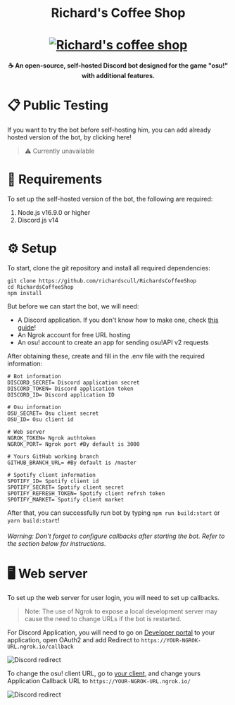  <h1 align="center">Richard's Coffee Shop</h1>
<h1 align="center">
  <a href="https://www.pixiv.net/en/artworks/69208923"><img src="https://i.imgur.com/QuybZXU.png" alt="Richard's coffee shop"></a>
  
</h1>
<h4 align="center">☕ An open-source, self-hosted Discord bot designed for the game "osu!" with additional features.<h4>

# 📋 Public Testing
If you want to try the bot before self-hosting him, you can add already hosted version of the bot, by clicking here!
> ⚠️ Currently unavailable

# 🔧 Requirements
To set up the self-hosted version of the bot, the following are required:
1. Node.js v16.9.0 or higher
2. Discord.js v14

# ⚙️ Setup
To start, clone the git repository and install all required dependencies:
```shell
git clone https://github.com/richardscull/RichardsCoffeeShop
cd RichardsCoffeeShop
npm install
```

But before we can start the bot, we will need:
- A Discord application. If you don't know how to make one, check [this guide](https://discordjs.guide/preparations/setting-up-a-bot-application.html)!
- An Ngrok account for free URL hosting
- An osu! account to create an app for sending osu!API v2 requests

After obtaining these, create and fill in the .env file with the required information: 
```env
# Bot information
DISCORD_SECRET= Discord application secret
DISCORD_TOKEN= Discord application token
DISCORD_ID= Discord application ID

# Osu information
OSU_SECRET= Osu client secret
OSU_ID= Osu client id

# Web server
NGROK_TOKEN= Ngrok authtoken
NGROK_PORT= Ngrok port #By default is 3000

# Yours GitHub working branch
GITHUB_BRANCH_URL= #By default is /master

# Spotify client information
SPOTIFY_ID= Spotify client id
SPOTIFY_SECRET= Spotify client secret
SPOTIFY_REFRESH_TOKEN= Spotify client refrsh token
SPOTIFY_MARKET= Spotify client market
```

After that, you can successfully run bot by typing ```npm run build:start``` or ```yarn build:start```!
###### Warning: Don't forget to configure callbacks after starting the bot. Refer to the section below for instructions.

# 🖥️ Web server
To set up the web server for user login, you will need to set up callbacks.
> Note: The use of Ngrok to expose a local development server may cause the need to change URLs if the bot is restarted.

For Discord Application, you will need to go on [Developer portal](https://discord.com/developers/applications) to your application, open OAuth2 and add Redirect to ```https://YOUR-NGROK-URL.ngrok.io/callback```

![Discord redirect](https://i.imgur.com/CRX0nQd.png)

To change the osu! client URL, go to [your client](https://osu.ppy.sh/home/account/edit), and change yours Application Callback URL to ```https://YOUR-NGROK-URL.ngrok.io/```

![Discord redirect](https://i.imgur.com/pw4YR2Y.png)




